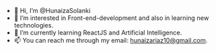 - 👋 Hi, I’m @HunaizaSolanki
- 👀 I’m interested in Front-end-development and also in learning new technologies.
- 🌱 I’m currently learning ReactJS and Artificial Intelligence.
- 📫 You can reach me through my email: hunaizariaz10@gmail.com.

<!---
HunaizaSolanki/HunaizaSolanki is a ✨ special ✨ repository because its `README.md` (this file) appears on your GitHub profile.
You can click the Preview link to take a look at your changes.
--->

